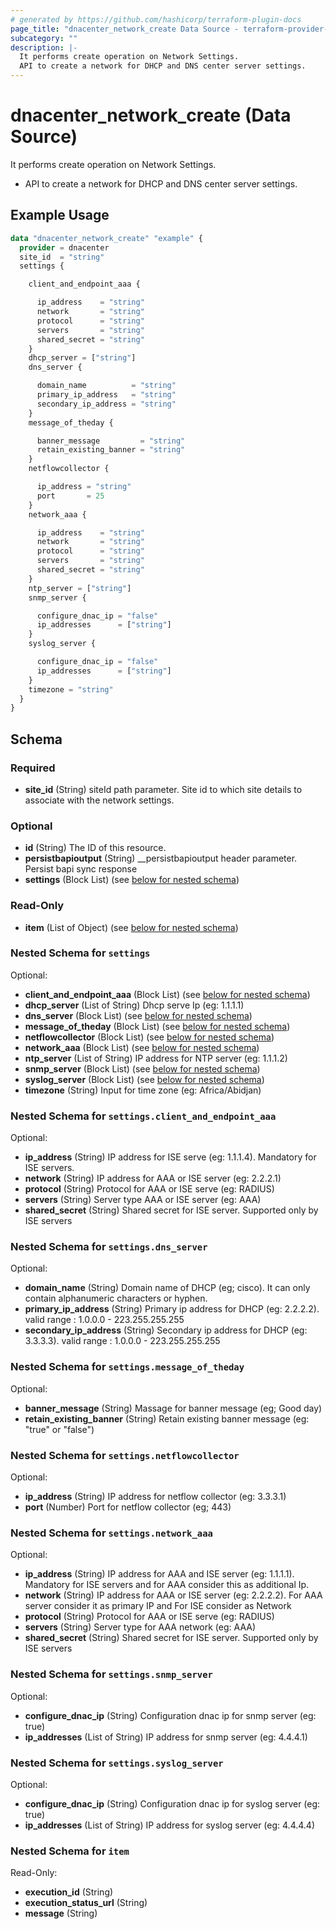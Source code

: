 ```yaml
---
# generated by https://github.com/hashicorp/terraform-plugin-docs
page_title: "dnacenter_network_create Data Source - terraform-provider-dnacenter"
subcategory: ""
description: |-
  It performs create operation on Network Settings.
  API to create a network for DHCP and DNS center server settings.
---
```


# dnacenter_network_create (Data Source)

It performs create operation on Network Settings.

- API to create a network for DHCP and DNS center server settings.

## Example Usage

```terraform
data "dnacenter_network_create" "example" {
  provider = dnacenter
  site_id  = "string"
  settings {

    client_and_endpoint_aaa {

      ip_address    = "string"
      network       = "string"
      protocol      = "string"
      servers       = "string"
      shared_secret = "string"
    }
    dhcp_server = ["string"]
    dns_server {

      domain_name          = "string"
      primary_ip_address   = "string"
      secondary_ip_address = "string"
    }
    message_of_theday {

      banner_message         = "string"
      retain_existing_banner = "string"
    }
    netflowcollector {

      ip_address = "string"
      port       = 25
    }
    network_aaa {

      ip_address    = "string"
      network       = "string"
      protocol      = "string"
      servers       = "string"
      shared_secret = "string"
    }
    ntp_server = ["string"]
    snmp_server {

      configure_dnac_ip = "false"
      ip_addresses      = ["string"]
    }
    syslog_server {

      configure_dnac_ip = "false"
      ip_addresses      = ["string"]
    }
    timezone = "string"
  }
}
```

<!-- schema generated by tfplugindocs -->
## Schema

### Required

- **site_id** (String) siteId path parameter. Site id to which site details to associate with the network settings.

### Optional

- **id** (String) The ID of this resource.
- **persistbapioutput** (String) __persistbapioutput header parameter. Persist bapi sync response
- **settings** (Block List) (see [below for nested schema](#nestedblock--settings))

### Read-Only

- **item** (List of Object) (see [below for nested schema](#nestedatt--item))

<a id="nestedblock--settings"></a>
### Nested Schema for `settings`

Optional:

- **client_and_endpoint_aaa** (Block List) (see [below for nested schema](#nestedblock--settings--client_and_endpoint_aaa))
- **dhcp_server** (List of String) Dhcp serve Ip (eg: 1.1.1.1)
- **dns_server** (Block List) (see [below for nested schema](#nestedblock--settings--dns_server))
- **message_of_theday** (Block List) (see [below for nested schema](#nestedblock--settings--message_of_theday))
- **netflowcollector** (Block List) (see [below for nested schema](#nestedblock--settings--netflowcollector))
- **network_aaa** (Block List) (see [below for nested schema](#nestedblock--settings--network_aaa))
- **ntp_server** (List of String) IP address for NTP server (eg: 1.1.1.2)
- **snmp_server** (Block List) (see [below for nested schema](#nestedblock--settings--snmp_server))
- **syslog_server** (Block List) (see [below for nested schema](#nestedblock--settings--syslog_server))
- **timezone** (String) Input for time zone (eg: Africa/Abidjan)

<a id="nestedblock--settings--client_and_endpoint_aaa"></a>
### Nested Schema for `settings.client_and_endpoint_aaa`

Optional:

- **ip_address** (String) IP address for ISE serve (eg: 1.1.1.4). Mandatory for ISE servers.
- **network** (String) IP address for AAA or ISE server (eg: 2.2.2.1)
- **protocol** (String) Protocol for AAA or ISE serve (eg: RADIUS)
- **servers** (String) Server type AAA or ISE server (eg: AAA)
- **shared_secret** (String) Shared secret for ISE server. Supported only by ISE servers


<a id="nestedblock--settings--dns_server"></a>
### Nested Schema for `settings.dns_server`

Optional:

- **domain_name** (String) Domain name of DHCP (eg; cisco). It can only contain alphanumeric characters or hyphen.
- **primary_ip_address** (String) Primary ip address for DHCP (eg: 2.2.2.2). valid range : 1.0.0.0 - 223.255.255.255
- **secondary_ip_address** (String) Secondary ip address for DHCP (eg: 3.3.3.3). valid range : 1.0.0.0 - 223.255.255.255


<a id="nestedblock--settings--message_of_theday"></a>
### Nested Schema for `settings.message_of_theday`

Optional:

- **banner_message** (String) Massage for banner message (eg; Good day)
- **retain_existing_banner** (String) Retain existing banner message (eg: "true" or "false")


<a id="nestedblock--settings--netflowcollector"></a>
### Nested Schema for `settings.netflowcollector`

Optional:

- **ip_address** (String) IP address for netflow collector (eg: 3.3.3.1)
- **port** (Number) Port for netflow collector (eg; 443)


<a id="nestedblock--settings--network_aaa"></a>
### Nested Schema for `settings.network_aaa`

Optional:

- **ip_address** (String) IP address for AAA and ISE server (eg: 1.1.1.1). Mandatory for ISE servers and for AAA consider this as additional Ip.
- **network** (String) IP address for AAA or ISE server (eg: 2.2.2.2). For AAA server consider it as primary IP and For ISE consider as Network
- **protocol** (String) Protocol for AAA or ISE serve (eg: RADIUS)
- **servers** (String) Server type for AAA network (eg: AAA)
- **shared_secret** (String) Shared secret for ISE server. Supported only by ISE servers


<a id="nestedblock--settings--snmp_server"></a>
### Nested Schema for `settings.snmp_server`

Optional:

- **configure_dnac_ip** (String) Configuration dnac ip for snmp server (eg: true)
- **ip_addresses** (List of String) IP address for snmp server (eg: 4.4.4.1)


<a id="nestedblock--settings--syslog_server"></a>
### Nested Schema for `settings.syslog_server`

Optional:

- **configure_dnac_ip** (String) Configuration dnac ip for syslog server (eg: true)
- **ip_addresses** (List of String) IP address for syslog server (eg: 4.4.4.4)



<a id="nestedatt--item"></a>
### Nested Schema for `item`

Read-Only:

- **execution_id** (String)
- **execution_status_url** (String)
- **message** (String)


